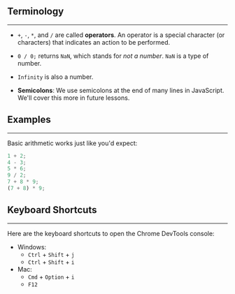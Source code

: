 ## Terminology
<hr />

* `+`, `-`, `*`, and `/` are called **operators**. An operator is a special character (or characters) that indicates an action to be performed.

* `0 / 0;` returns `NaN`, which stands for *not a number*. `NaN` is a type of number.

* `Infinity` is also a number.

* **Semicolons**: We use semicolons at the end of many lines in JavaScript. We'll cover this more in future lessons.

## Examples
<hr />

Basic arithmetic works just like you'd expect:

```javascript
1 + 2;
4 - 3;
5 * 6;
9 / 2;
7 + 8 * 9;
(7 + 8) * 9;
```

## Keyboard Shortcuts
<hr />

Here are the keyboard shortcuts to open the Chrome DevTools console:

* Windows: 
  * `Ctrl` + `Shift` + `j`
  * `Ctrl` + `Shift` + `i` 
* Mac: 
  * `Cmd` + `Option` + `i`
  * `F12`